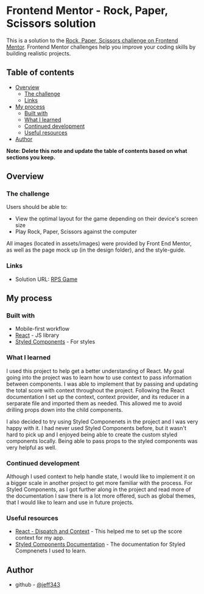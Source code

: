 # Frontend Mentor - Rock, Paper, Scissors solution

This is a solution to the [Rock, Paper, Scissors challenge on Frontend Mentor](https://www.frontendmentor.io/challenges/rock-paper-scissors-game-pTgwgvgH). Frontend Mentor challenges help you improve your coding skills by building realistic projects. 

## Table of contents

- [Overview](#overview)
  - [The challenge](#the-challenge)
  - [Links](#links)
- [My process](#my-process)
  - [Built with](#built-with)
  - [What I learned](#what-i-learned)
  - [Continued development](#continued-development)
  - [Useful resources](#useful-resources)
- [Author](#author)

**Note: Delete this note and update the table of contents based on what sections you keep.**

## Overview

### The challenge

Users should be able to:

- View the optimal layout for the game depending on their device's screen size
- Play Rock, Paper, Scissors against the computer

All images (located in assets/images) were provided by Front End Mentor, as well as the page mock up (in the design folder), and the style-guide.


### Links

- Solution URL: [RPS Game](https://jeff343.github.io/frem-rps-game/)

## My process

### Built with

- Mobile-first workflow
- [React](https://reactjs.org/) - JS library
- [Styled Components](https://styled-components.com/) - For styles


### What I learned

I used this project to help get a better understanding of React. My goal going into the project was to learn how to use context to pass information between components. I was able to implement that by passing and updating the total score with context throughout the project. Following the React documentation I set up the context, context provider, and its reducer in a serparate file and imported them as needed. This allowed me to avoid drilling props down into the child components.

I also decided to try using Styled Componenets in the project and I was very happy with it. I had never used Styled Components before, but it wasn't hard to pick up and I enjoyed being able to create the custom styled components locally. Being able to pass props to the styled components was very helpful as well. 

### Continued development

Although I used context to help handle state, I would like to implement it on a bigger scale in another project to get more familiar with the process. For Styled Components, as I got further along in the project and read more of the documentation I saw there is a lot more offered, such as global themes, that I would like to learn and use in future projects.


### Useful resources

- [React - Dispatch and Context](https://beta.reactjs.org/learn/scaling-up-with-reducer-and-context#step-2-put-state-and-dispatch-into-context) - This helped me to set up the score context for my app.
- [Styled Components Documentation](https://styled-components.com/docs) - The documentation for Styled Compnenets I used to learn.

## Author

- github - [@jeff343](https://github.com/jeff343)



